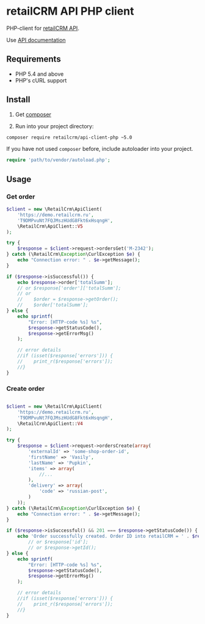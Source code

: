# retailCRM API PHP client

PHP-client for [retailCRM API](http://www.retailcrm.pro/docs/Developers/ApiVersion5).

Use [API documentation](http://retailcrm.github.io/api-client-php)

## Requirements

* PHP 5.4 and above
* PHP's cURL support

## Install

1) Get [composer](https://getcomposer.org/download/)

2) Run into your project directory:
```bash
composer require retailcrm/api-client-php ~5.0
```

If you have not used `composer` before, include autoloader into your project.
```php
require 'path/to/vendor/autoload.php';
```

## Usage

### Get order
```php
$client = new \RetailCrm\ApiClient(
    'https://demo.retailcrm.ru',
    'T9DMPvuNt7FQJMszHUdG8Fkt6xHsqngH',
    \RetailCrm\ApiClient::V5
);

try {
    $response = $client->request->ordersGet('M-2342');
} catch (\RetailCrm\Exception\CurlException $e) {
    echo "Connection error: " . $e->getMessage();
}

if ($response->isSuccessful()) {
    echo $response->order['totalSumm'];
    // or $response['order']['totalSumm'];
    // or
    //    $order = $response->getOrder();
    //    $order['totalSumm'];
} else {
    echo sprintf(
        "Error: [HTTP-code %s] %s",
        $response->getStatusCode(),
        $response->getErrorMsg()
    );

    // error details
    //if (isset($response['errors'])) {
    //    print_r($response['errors']);
    //}
}
```

### Create order
```php

$client = new \RetailCrm\ApiClient(
    'https://demo.retailcrm.ru',
    'T9DMPvuNt7FQJMszHUdG8Fkt6xHsqngH',
    \RetailCrm\ApiClient::V4
);

try {
    $response = $client->request->ordersCreate(array(
        'externalId' => 'some-shop-order-id',
        'firstName' => 'Vasily',
        'lastName' => 'Pupkin',
        'items' => array(
            //...
        ),
        'delivery' => array(
            'code' => 'russian-post',
        )
    ));
} catch (\RetailCrm\Exception\CurlException $e) {
    echo "Connection error: " . $e->getMessage();
}

if ($response->isSuccessful() && 201 === $response->getStatusCode()) {
    echo 'Order successfully created. Order ID into retailCRM = ' . $response->id;
        // or $response['id'];
        // or $response->getId();
} else {
    echo sprintf(
        "Error: [HTTP-code %s] %s",
        $response->getStatusCode(),
        $response->getErrorMsg()
    );

    // error details
    //if (isset($response['errors'])) {
    //    print_r($response['errors']);
    //}
}
```
